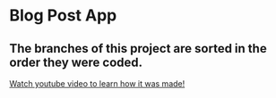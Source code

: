 # Blog Post App

## The branches of this project are sorted in the order they were coded.

[Watch youtube video to learn how it was made!](https://www.youtube.com/watch?v=Lz6GwIVudbA)
